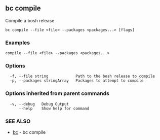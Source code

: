 ## bc compile

Compile a bosh release

```
bc compile --file <file> --packages <packages...> [flags]
```

### Examples

```
compile --file <file> --packages <packages...>
```

### Options

```
  -f, --file string            Path to the bosh release to compile
  -p, --packages stringArray   Packages to attempt to compile
```

### Options inherited from parent commands

```
  -v, --debug   Debug Output
      --help    Show help for command
```

### SEE ALSO

* [bc](bc.md)	 - bc compile

